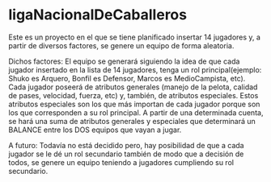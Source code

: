 # ligaNacionalDeCaballeros

Este es un proyecto en el que se tiene planificado insertar 14 jugadores y, a partir de diversos factores, se genere un equipo de forma aleatoria.

Dichos factores:
    El equipo se generará siguiendo la idea de que cada jugador insertado en la lista de 14 jugadores, tenga un rol principal(ejemplo:       Shuko es Arquero, Bonfil es Defensor, Marcos es MedioCampista, etc).
    Cada jugador poseerá de atributos generales (manejo de la pelota, calidad de pases, velocidad, fuerza, etc) y, también, de atributos     especiales. Estos atributos especiales son los que más importan de cada jugador porque son los que corresponden a su rol principal.
    A partir de una determinada cuenta, se hará una suma de atributos generales y especiales que determinará un BALANCE entre los DOS       equipos que vayan a jugar.
    
 A futuro:
    Todavía no está decidido pero, hay posibilidad de que a cada jugador se le dé un rol secundario también de modo que a decisión de       todos, se genere un equipo teniendo a jugadores cumpliendo su rol secundario.
